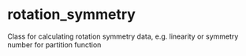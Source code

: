 # rotation_symmetry
Class for calculating rotation symmetry data, e.g. linearity or symmetry number for partition function
